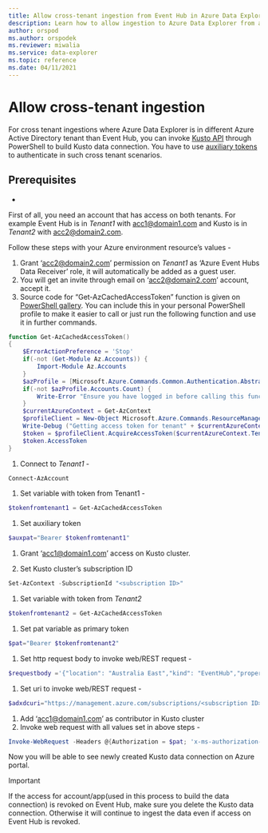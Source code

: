 ```yaml
---
title: Allow cross-tenant ingestion from Event Hub in Azure Data Explorer
description: Learn how to allow ingestion to Azure Data Explorer from an Event Hub in a different tenant
author: orspod
ms.author: orspodek
ms.reviewer: miwalia
ms.service: data-explorer
ms.topic: reference
ms.date: 04/11/2021
---
```

# Allow cross-tenant ingestion

For cross tenant ingestions where Azure Data Explorer is in different Azure Active Directory tenant than Event Hub, you can invoke [Kusto API](https://docs.microsoft.com/en-us/rest/api/azurerekusto/dataconnections/createorupdate) through PowerShell to build Kusto data connection. You have to use [auxiliary tokens](https://docs.microsoft.com/en-us/azure/azure-resource-manager/management/authenticate-multi-tenant) to authenticate in such cross tenant scenarios.

## Prerequisites

* 
First of all, you need an account that has access on both tenants. For example Event Hub is in *Tenant1* with acc1@domain1.com and Kusto is in *Tenant2* with acc2@domain2.com. 

Follow these steps with your Azure environment resource’s values -

1. Grant ‘acc2@domain2.com’ permission on *Tenant1*  as ‘Azure Event Hubs Data Receiver’ role, it will automatically be added as a guest user.
1.	You will get an invite through email on ‘acc2@domain2.com’ account, accept it.
1.	Source code for “Get-AzCachedAccessToken” function is given on [PowerShell gallery](https://www.powershellgallery.com/packages/AzureSimpleREST/0.2.64/Content/internal%5Cfunctions%5CGet-AzCachedAccessToken.ps1). You can include this in your personal PowerShell profile to make it easier to call or just run the following function and use it in further commands.

```PowerShell
function Get-AzCachedAccessToken()
{
    $ErrorActionPreference = 'Stop'
    if(-not (Get-Module Az.Accounts)) {
        Import-Module Az.Accounts
    }
    $azProfile = [Microsoft.Azure.Commands.Common.Authentication.Abstractions.AzureRmProfileProvider]::Instance.Profile
    if(-not $azProfile.Accounts.Count) {
        Write-Error "Ensure you have logged in before calling this function."    
    }
    $currentAzureContext = Get-AzContext
    $profileClient = New-Object Microsoft.Azure.Commands.ResourceManager.Common.RMProfileClient($azProfile)
    Write-Debug ("Getting access token for tenant" + $currentAzureContext.Tenant.TenantId)
    $token = $profileClient.AcquireAccessToken($currentAzureContext.Tenant.TenantId)
    $token.AccessToken
}

```

1.	Connect to *Tenant1* -

```PowerShell
Connect-AzAccount
```

1.	Set variable with token from Tenant1 -

```PowerShell
$tokenfromtenant1 = Get-AzCachedAccessToken
```

1.	Set auxiliary token

```PowerShell
$auxpat="Bearer $tokenfromtenant1"
```

1.	Grant ‘acc1@domain1.com’ access on Kusto cluster. 

1.	Set Kusto cluster’s subscription ID

```PowerShell
Set-AzContext -SubscriptionId "<subscription ID>"
```

1.	Set variable with token from *Tenant2*

```PowerShell
$tokenfromtenant2 = Get-AzCachedAccessToken
```

1.	Set pat variable as primary token

```PowerShell
$pat="Bearer $tokenfromtenant2"   
```

1.	Set http request body to invoke web/REST request -
```PowerShell
$requestbody ='{"location": "Australia East","kind": "EventHub","properties": { "eventHubResourceId": "/subscriptions/<subscription ID>/resourceGroups/<resource group name>/providers/Microsoft.EventHub/namespaces/<event hub namespace name>/eventhubs/<event hub name>","consumerGroup": "$Default","dataFormat": "JSON", "tableName": "<ADX table name>", "mappingRuleName": "<ADX table mapping name>"}}'
```

1.	Set uri to invoke web/REST request -

```PowerShell
$adxdcuri="https://management.azure.com/subscriptions/<subscription ID>/resourceGroups/<resource group name>/providers/Microsoft.Kusto/clusters/<adx cluster name>/databases/<adx db name>/dataconnections/<adx data connection name>?api-version=2020-02-15"
```

1.	Add ‘acc1@domain1.com’ as contributor in Kusto cluster
1.	Invoke web request with all values set in above steps -

```PowerShell
Invoke-WebRequest -Headers @{Authorization = $pat; 'x-ms-authorization-auxiliary' = $auxpat} -Uri $adxdcuri -Body $requestbody -Method PUT -ContentType 'application/json'
```

Now you will be able to see newly created Kusto data connection on Azure portal.

> [!IMPORTANT]
> If the access for account/app(used in this process to build the data connection) is revoked on Event Hub, make sure you delete the Kusto data connection. Otherwise it will continue to ingest the data even if access on Event Hub is revoked.

